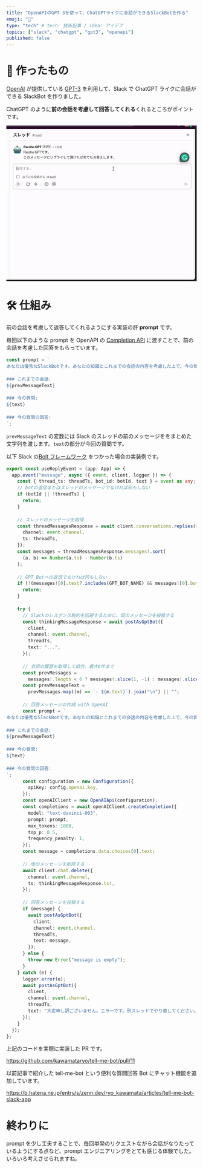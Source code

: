 ```yaml
---
title: "OpenAPIのGPT-3を使って、ChatGPTライクに会話ができるSlackBotを作る"
emoji: "🤖"
type: "tech" # tech: 技術記事 / idea: アイデア
topics: ["slack", "chatgpt", "gpt3", "openapi"]
published: false
---
```


# 🤖 作ったもの

[OpenAI](https://openai.com/) が提供している [GPT-3](https://openai.com/blog/gpt-3-apps/) を利用して、Slack で ChatGPT ライクに会話ができる SlackBot を作りました。

ChatGPT のように**前の会話を考慮して回答してくれる**くれるところがポイントです。

![](/images/291c95b41baeb7/demo.gif)

# 🛠️ 仕組み

前の会話を考慮して返答してくれるようにする実装の肝 **prompt** です。

毎回以下のような prompt を OpenAPI の [Completion API](https://platform.openai.com/docs/api-reference/completions) に渡すことで、前の会話を考慮した回答をもらっています。

```ts
const prompt = `
あなたは優秀なSlackBotです。あなたの知識とこれまでの会話の内容を考慮した上で、今の質問に正確な回答をしてください。

### これまでの会話:
${prevMessageText}

### 今の質問:
${text}

### 今の質問の回答:
`;
```

`prevMessageText` の変数には Slack のスレッドの前のメッセージををまとめた文字列を渡します。`text`の部分が今回の質問です。

以下 Slack の[Bolt フレームワーク](https://slack.dev/bolt-js/concepts) をつかった場合の実装例です。

```ts
export const useReplyEvent = (app: App) => {
  app.event("message", async ({ event, client, logger }) => {
    const { thread_ts: threadTs, bot_id: botId, text } = event as any;
    // botの返信またはスレッドのメッセージでなければ何もしない
    if (botId || !threadTs) {
      return;
    }

    // スレッドのメッセージを取得
    const threadMessagesResponse = await client.conversations.replies({
      channel: event.channel,
      ts: threadTs,
    });
    const messages = threadMessagesResponse.messages?.sort(
      (a, b) => Number(a.ts) - Number(b.ts)
    );

    // GPT Botへの返信でなければ何もしない
    if (!(messages![0].text?.includes(GPT_BOT_NAME) && messages![0].bot_id)) {
      return;
    }

    try {
      // Slackのレスポンス制約を回避するために、仮のメッセージを投稿する
      const thinkingMessageResponse = await postAsGptBot({
        client,
        channel: event.channel,
        threadTs,
        text: "...",
      });

      // 会話の履歴を取得して結合。最大6件まで
      const prevMessages =
        messages!.length < 6 ? messages!.slice(1, -1) : messages!.slice(-6, -1);
      const prevMessageText =
        prevMessages.map((m) => `- ${m.text}`).join("\n") || "";

      // 回答メッセージの作成 with OpenAI
      const prompt = `
あなたは優秀なSlackBotです。あなたの知識とこれまでの会話の内容を考慮した上で、今の質問に正確な回答をしてください。

### これまでの会話:
${prevMessageText}

### 今の質問:
${text}

### 今の質問の回答:
`;
      const configuration = new Configuration({
        apiKey: config.openai.key,
      });
      const openAIClient = new OpenAIApi(configuration);
      const completions = await openAIClient.createCompletion({
        model: "text-davinci-003",
        prompt: prompt,
        max_tokens: 1000,
        top_p: 0.5,
        frequency_penalty: 1,
      });
      const message = completions.data.choices[0].text;

      // 仮のメッセージを削除する
      await client.chat.delete({
        channel: event.channel,
        ts: thinkingMessageResponse.ts!,
      });

      // 回答メッセージを投稿する
      if (message) {
        await postAsGptBot({
          client,
          channel: event.channel,
          threadTs,
          text: message,
        });
      } else {
        throw new Error("message is empty");
      }
    } catch (e) {
      logger.error(e);
      await postAsGptBot({
        client,
        channel: event.channel,
        threadTs,
        text: "大変申し訳ございません。エラーです。別スレッドでやり直してください。",
      });
    }
  });
};
```

上記のコードを実際に実装した PR です。

https://github.com/kawamataryo/tell-me-bot/pull/11

以前記事で紹介した tell-me-bot という便利な質問回答 Bot にチャット機能を追加しています。

https://b.hatena.ne.jp/entry/s/zenn.dev/ryo_kawamata/articles/tell-me-bot-slack-app

# 終わりに

prompt を少し工夫することで、毎回単発のリクエストながら会話がなりたっているようにする点など、prompt エンジニアリングをとても感じる体験でした。いろいろ考えさせられますね。
